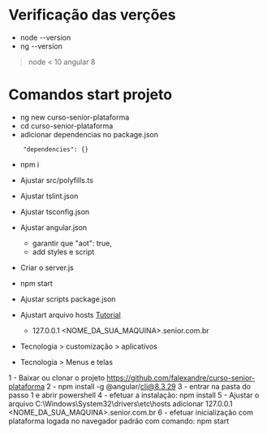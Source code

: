 # Verificação das verções
- node --version
- ng --version

 > node < 10
 > angular 8

# Comandos start projeto
- ng new curso-senior-plataforma
- cd curso-senior-plataforma
- adicionar dependencias no package.json
```
	"dependencies": {}
```
- npm i
- Ajustar src/polyfills.ts
- Ajustar tslint.json
- Ajustar tsconfig.json
- Ajustar angular.json
  - garantir que  "aot": true,
  - add styles e script
- Criar o server.js

- npm start


- Ajustar scripts package.json
- Ajustart arquivo hosts [Tutorial](https://tecnoblog.net/199539/editar-arquivo-hosts-windows/)
  - 127.0.0.1   <NOME_DA_SUA_MAQUINA>.senior.com.br
- Tecnologia > customização > aplicativos
- Tecnologia > Menus e telas

1 - Baixar ou clonar o projeto https://github.com/falexandre/curso-senior-plataforma
2 - npm install -g @angular/cli@8.3.29
3 - entrar na pasta do passo 1 e abrir powershell
4 - efetuar a instalação: npm install
5 - Ajustar o arquivo C:\Windows\System32\drivers\etc\hosts adicionar 127.0.0.1   <NOME_DA_SUA_MAQUINA>.senior.com.br
6 - efetuar inicialização com plataforma logada no navegador padrão com comando: npm start